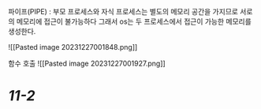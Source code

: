 
파이프(PIPE) : 부모 프로세스와 자식 프로세스는 별도의 메모리 공간을 가지므로 서로의 메모리에 접근이 불가능하다 그래서 os는 두 프로세스에서 접근이 가능한 메모리를 생성한다.

![[Pasted image 20231227001848.png]]

함수 호출
![[Pasted image 20231227001927.png]]



# *11-2*

